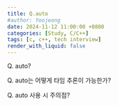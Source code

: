 ```yaml
---
title: Q.auto
#author: Yoojeong
date: 2024-11-12 11:00:00 +0800
categories: [Study, C/C++]
tags: [c, c++, tech interview]
render_with_liquid: false
---
```



Q. auto?  

Q. auto는 어떻게 타임 추론이 가능한가?  

Q. auto 사용 시 주의점?  
  